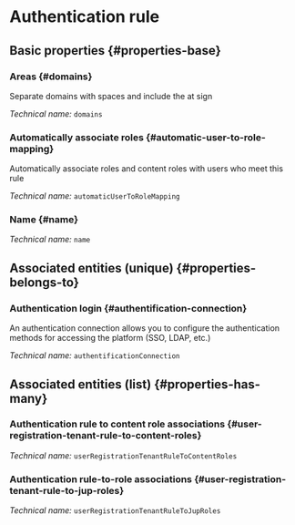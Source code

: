 # Authentication rule
<!--- THIS FILE IS GENERATED PLEASE DO NOT EDIT IT DIRECTLY --->



<OH code="userRegistrationTenantRule"/>






## Basic properties {#properties-base}
    
### Areas {#domains}

Separate domains with spaces and include the at sign

*Technical name:* ```domains```
<PH code="userRegistrationTenantRule:domains"/>

### Automatically associate roles {#automatic-user-to-role-mapping}

Automatically associate roles and content roles with users who meet this rule

*Technical name:* ```automaticUserToRoleMapping```
<PH code="userRegistrationTenantRule:automaticUserToRoleMapping"/>

### Name {#name}



*Technical name:* ```name```
<PH code="userRegistrationTenantRule:name"/>

    

## Associated entities (unique) {#properties-belongs-to}

### Authentication login {#authentification-connection}

An authentication connection allows you to configure the authentication methods for accessing the platform (SSO, LDAP, etc.)

*Technical name:* ```authentificationConnection```
<PH code="userRegistrationTenantRule:authentificationConnection"/>


## Associated entities (list) {#properties-has-many}

### Authentication rule to content role associations {#user-registration-tenant-rule-to-content-roles}



*Technical name:* ```userRegistrationTenantRuleToContentRoles```
<PH code="userRegistrationTenantRule:userRegistrationTenantRuleToContentRoles"/>

### Authentication rule-to-role associations {#user-registration-tenant-rule-to-jup-roles}



*Technical name:* ```userRegistrationTenantRuleToJupRoles```
<PH code="userRegistrationTenantRule:userRegistrationTenantRuleToJupRoles"/>




